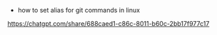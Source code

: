 - how to set alias for git commands in linux

https://chatgpt.com/share/688caed1-c86c-8011-b60c-2bb17f977c17
